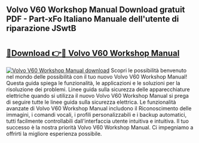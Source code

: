 ## Volvo V60 Workshop Manual Download gratuit PDF - Part-xFo Italiano Manuale dell'utente di riparazione JSwtB

# <h2><a href="http://dfbb6z.blite.top/?on=Volvo+V60+Workshop+Manual">🔗Download 👉🔴 Volvo V60 Workshop Manual</a></h2>

[![Volvo V60 Workshop Manual download](https://i.imgur.com/lujVjoI.png)](http://dfbb6z.blite.top/?on=Volvo+V60+Workshop+Manual)
Scopri le possibilità benvenuto nel mondo delle possibilità con il tuo nuovo Volvo V60 Workshop Manual! Questa guida spiega le funzionalità, le applicazioni e le soluzioni per la risoluzione dei problemi. Linee guida sulla sicurezza delle apparecchiature elettriche quando si utilizza il nuovo Volvo V60 Workshop Manual si prega di seguire tutte le linee guida sulla sicurezza elettrica. Le funzionalità avanzate di Volvo V60 Workshop Manual includono il Riconoscimento delle immagini, i comandi vocali, i profili personalizzabili e i backup automatici, tutti facilmente controllabili dall'interfaccia utente intuitiva e intuitiva. Il tuo successo è la nostra priorità Volvo V60 Workshop Manual. Ci impegniamo a offrirti la migliore esperienza possibile.
